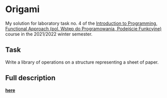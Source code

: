 # Origami

My solution for laboratory task no. 4 of the [Introduction to Programming, Functional Approach (pol. Wstęp do Programowania, Podejście Funkcyjne)](https://usosweb.mimuw.edu.pl/kontroler.php?_action=katalog2/przedmioty/pokazPrzedmiot&prz_kod=1000-211bWPF) course in the 2021/2022 winter semester.

## Task

Write a library of operations on a structure representing a sheet of paper.

## Full description

[**here**](https://github.com/patjed41/WPF-4-Origami/blob/master/full_description.md)
